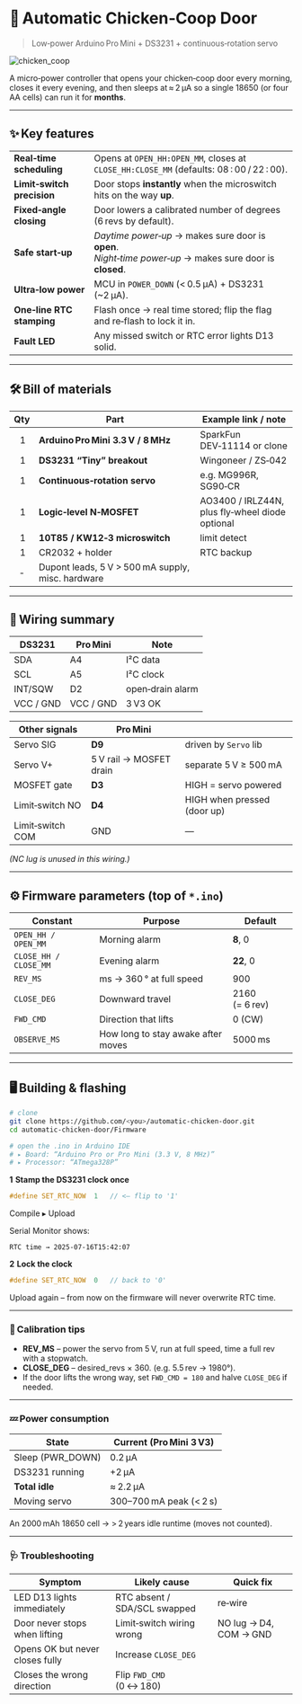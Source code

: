 # 🐔 Automatic Chicken‑Coop Door

> Low‑power Arduino Pro Mini + DS3231 + continuous‑rotation servo

![chicken_coop](https://github.com/user-attachments/assets/5ef46eaf-d0f0-4d41-93c5-d69a680d93e1)

A micro‑power controller that opens your chicken‑coop door every morning, closes it every evening, and then sleeps at ≈ 2 µA so a single 18650 (or four AA cells) can run it for **months**.

---

## ✨ Key features

|                            |                                                                                                              |
| -------------------------- | ------------------------------------------------------------------------------------------------------------ |
| **Real‑time scheduling**   | Opens at `OPEN_HH:OPEN_MM`, closes at `CLOSE_HH:CLOSE_MM` (defaults: 08 : 00 / 22 : 00).                     |
| **Limit‑switch precision** | Door stops **instantly** when the microswitch hits on the way **up**.                                        |
| **Fixed‑angle closing**    | Door lowers a calibrated number of degrees (6 revs by default).                                              |
| **Safe start‑up**          | *Daytime power‑up* → makes sure door is **open**. <br>*Night‑time power‑up* → makes sure door is **closed**. |
| **Ultra‑low power**        | MCU in `POWER_DOWN` (< 0.5 µA) + DS3231 (\~2 µA).                                                            |
| **One‑line RTC stamping**  | Flash once → real time stored; flip the flag and re‑flash to lock it in.                                     |
| **Fault LED**              | Any missed switch or RTC error lights D13 solid.                                                             |

---

## 🛠️ Bill of materials

| Qty | Part                                              | Example link / note                             |
| :-: | ------------------------------------------------- | ----------------------------------------------- |
|   1 | **Arduino Pro Mini 3.3 V / 8 MHz**                | SparkFun DEV‑11114 or clone                     |
|   1 | **DS3231 “Tiny” breakout**                        | Wingoneer / ZS‑042                              |
|   1 | **Continuous‑rotation servo**                     | e.g. MG996R, SG90‑CR                            |
|   1 | **Logic‑level N‑MOSFET**                          | AO3400 / IRLZ44N, plus fly‑wheel diode optional |
|   1 | **10T85 / KW12‑3 microswitch**                    | limit detect                                    |
|   1 | CR2032 + holder                                   | RTC backup                                      |
|  ‑  | Dupont leads, 5 V > 500 mA supply, misc. hardware |                                                 |

---

## 🔌 Wiring summary

| DS3231    | Pro Mini  | Note             |
| --------- | --------- | ---------------- |
| SDA       | A4        | I²C data         |
| SCL       | A5        | I²C clock        |
| INT/SQW   | D2        | open‑drain alarm |
| VCC / GND | VCC / GND | 3 V3 OK          |

| Other signals    | Pro Mini                |                             |
| ---------------- | ----------------------- | --------------------------- |
| Servo SIG        | **D9**                  | driven by `Servo` lib       |
| Servo V+         | 5 V rail → MOSFET drain | separate 5 V ≥ 500 mA       |
| MOSFET gate      | **D3**                  | HIGH = servo powered        |
| Limit‑switch NO  | **D4**                  | HIGH when pressed (door up) |
| Limit‑switch COM | GND                     | —                           |

*(NC lug is unused in this wiring.)*

---

## ⚙️ Firmware parameters (top of `*.ino`)

| Constant              | Purpose                            | Default        |
| --------------------- | ---------------------------------- | -------------- |
| `OPEN_HH / OPEN_MM`   | Morning alarm                      | **8**, 0       |
| `CLOSE_HH / CLOSE_MM` | Evening alarm                      | **22**, 0      |
| `REV_MS`              | ms → 360 ° at full speed           | 900            |
| `CLOSE_DEG`           | Downward travel                    | 2160 (= 6 rev) |
| `FWD_CMD`             | Direction that lifts               | 0 (CW)         |
| `OBSERVE_MS`          | How long to stay awake after moves | 5000 ms        |

---

## 🖥️ Building & flashing

```bash
# clone
git clone https://github.com/<you>/automatic‑chicken‑door.git
cd automatic‑chicken‑door/Firmware

# open the .ino in Arduino IDE
# ▸ Board: “Arduino Pro or Pro Mini (3.3 V, 8 MHz)”
# ▸ Processor: “ATmega328P”
```

**1  Stamp the DS3231 clock once**

```cpp
#define SET_RTC_NOW  1   // <— flip to '1'
```

Compile ▸ Upload

Serial Monitor shows:

```
RTC time → 2025‑07‑16T15:42:07
```

**2  Lock the clock**

```cpp
#define SET_RTC_NOW  0   // back to '0'
```

Upload again – from now on the firmware will never overwrite RTC time.

---

### 🔧 Calibration tips

* **REV\_MS** – power the servo from 5 V, run at full speed, time a full rev with a stopwatch.
* **CLOSE\_DEG** – desired\_revs × 360. (e.g. 5.5 rev → 1980°).
* If the door lifts the wrong way, set `FWD_CMD = 180` and halve `CLOSE_DEG` if needed.

---

### 💤 Power consumption

| State             | Current (Pro Mini 3 V3) |
| ----------------- | ----------------------- |
| Sleep (PWR\_DOWN) | 0.2 µA                  |
| DS3231 running    | +2 µA                   |
| **Total idle**    | ≈ 2.2 µA                |
| Moving servo      | 300–700 mA peak (< 2 s) |

An 2000 mAh 18650 cell → > 2 years idle runtime (moves not counted).

---

### 🩺 Troubleshooting

| Symptom                         | Likely cause                 | Quick fix              |
| ------------------------------- | ---------------------------- | ---------------------- |
| LED D13 lights immediately      | RTC absent / SDA/SCL swapped | re‑wire                |
| Door never stops when lifting   | Limit‑switch wiring wrong    | NO lug → D4, COM → GND |
| Opens OK but never closes fully | Increase `CLOSE_DEG`         |                        |
| Closes the wrong direction      | Flip `FWD_CMD` (0 ↔ 180)     |                        |
